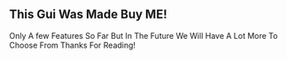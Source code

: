 This Gui Was Made Buy ME!
-------------------------
Only A few Features So Far
But In The Future We Will
Have A Lot More To Choose
From Thanks For Reading!
